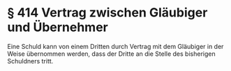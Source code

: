 # § 414 Vertrag zwischen Gläubiger und Übernehmer
Eine Schuld kann von einem Dritten durch Vertrag mit dem Gläubiger in der Weise übernommen werden, dass der Dritte an die Stelle des bisherigen Schuldners tritt.